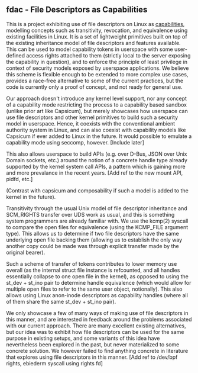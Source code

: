 ## fdac - File Descriptors as Capabilities

This is a project exhibiting use of file descriptors on Linux as
[capabilities](https://en.wikipedia.org/wiki/Capability-based_security), modelling concepts such as
transitivity, revocation, and equivalence using existing facilities in Linux. It is a set of
lightweight primitives built on top of the existing inheritance model of file descriptors and
features available. This can be used to model capability tokens in userspace with some user-defined
access rights attached to them (strictly local to the server exposing the capability in question),
and to enforce the principle of least privilege in context of security models exposed by userspace
applications. We believe this scheme is flexible enough to be extended to more complex use cases,
provides a race-free alternative to some of the current practices, but the code is currently only a
proof of concept, and not ready for general use.

Our approach doesn't introduce any kernel level support, nor any concept of a capability mode
restricting the process to a capability based sandbox (unlike prior art like Capsicum), but merely
showcases how userspace can use file descriptors and other kernel primitives to build such a
security model in userspace. Hence, it coexists with the conventional ambient authority system in
Linux, and can also coexist with capability models like Capsicum if ever added to Linux in the
future. It would possible to emulate a capability mode using seccomp, however. [Include later]

This also allows userspace to build APIs (e.g. over D-Bus, JSON over Unix Domain sockets, etc.)
around the notion of a concrete handle type already supported by the kernel system call APIs, a
pattern which is gaining more and more prevalance in the recent years. [Add ref to the new mount
API, pidfd, etc.]

(Contrast with capsicum and composability if such a model is added to the kernel in the future).

Transitivity through the usual Unix model of file descriptor inheritance and SCM_RIGHTS transfer
over UDS work as usual, and this is something system programmers are already familiar with. We use
the kcmp(2) syscall to compare the open files for equivalence (using the KCMP_FILE argument
type). This allows us to determine if two file descriptors have the same underlying open file
backing them (allowing us to establish the only way another copy could be made was through explicit
transfer made by the original bearer).

Such a scheme of transfer of tokens contributes to lower memory use overall (as the internal struct
file instance is refcounted, and all handles essentially collapse to one open file in the kernel),
as opposed to using the st_dev + st_ino pair to determine handle equivalence (which would allow for
multiple open files to refer to the same user object, notionally). This also allows using Linux
anon-inode descriptors as capability handles (where all of them share the same st_dev + st_ino
pair).

We only showcase a few of many ways of making use of file descriptors in this manner, and are
interested in feedback around the problems associated with our current approach. There are many
excellent existing alternatives, but our idea was to exhibit how file descriptors can be used for
the same purpose in existing setups, and some variants of this idea have nevertheless been explored
in the past, but never materialized to some concrete solution. We however failed to find anything
concrete in literature that explores using file descriptors in this manner. [Add ref to /dev/bpf
rights, ebiederm syscall using rights fd]
